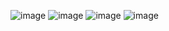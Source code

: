 ![image](https://github.com/rolando1803/bigdata/assets/55965131/cc4737b8-19ab-4553-b5f8-6dc530e911c2)
![image](https://github.com/rolando1803/bigdata/assets/55965131/ba6675e5-1c74-4437-83a2-8006533bf1db)
![image](https://github.com/rolando1803/bigdata/assets/55965131/e60f3bb8-a308-4734-bb97-7db466e8055f)
![image](https://github.com/rolando1803/bigdata/assets/55965131/308b76b1-70d5-4b87-b222-c650ce77c23c)
